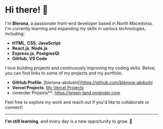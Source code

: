 # Hi there! 👋

I'm **Blerona**, a passionate front-end developer based in North Macedonia. I'm currently learning and expanding my skills in various technologies, including:

- **HTML**, **CSS**, **JavaScript**
- **React.js**, **Node.js**
- **Express.js**, **PostgresQl**
- **GitHub**, **VS Code**

I love building projects and continuously improving my coding skills. Below, you can find links to some of my projects and my portfolio:

- **GitHub Profile**: [blerona-abdushi](https://github.com/blerona-abdushi
- **Vercel Projects**: [My Vercel Projects](https://vercel.com/blerona-abdushi)
- onrender Projexts**: https://green-land.onrender.com

Feel free to explore my work and reach out if you'd like to collaborate or connect!

---

**I'm still learning**, and every day is a new opportunity to grow. 🚀
